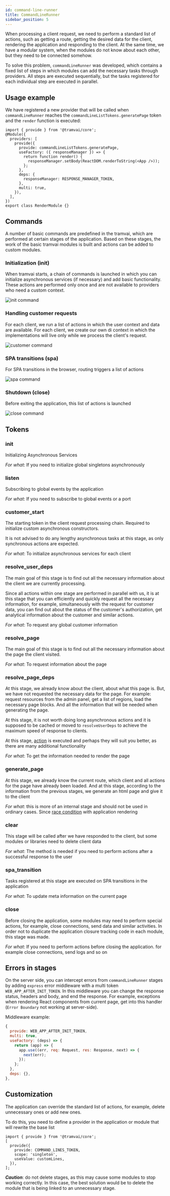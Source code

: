 ```yaml
---
id: command-line-runner
title: CommandLineRunner
sidebar_position: 5
---
```


When processing a client request, we need to perform a standard list of actions, such as getting a route, getting the desired data for the client, rendering the application and responding to the client. At the same time, we have a modular system, when the modules do not know about each other, but they need to be connected somehow.

To solve this problem, `commandLineRunner` was developed, which contains a fixed list of steps in which modules can add the necessary tasks through providers. All steps are executed sequentially, but the tasks registered for each individual step are executed in parallel.

## Usage example

We have registered a new provider that will be called when `commandLineRunner` reaches the `commandLineListTokens.generatePage` token and the `render` function is executed:

```tsx
import { provide } from '@tramvai/core';
@Module({
  providers: [
    provide({
      provide: commandLineListTokens.generatePage,
      useFactory: ({ responseManager }) => {
        return function render() {
          responseManager.setBody(ReactDOM.renderToString(<App />));
        };
      },
      deps: {
        responseManager: RESPONSE_MANAGER_TOKEN,
      },
      multi: true,
    }),
  ],
})
export class RenderModule {}
```

## Commands

A number of basic commands are predefined in the tramvai, which are performed at certain stages of the application. Based on these stages, the work of the basic tramvai modules is built and actions can be added to custom modules.

### Initialization (init)

When tramvai starts, a chain of commands is launched in which you can initialize asynchronous services (if necessary) and add basic functionality. These actions are performed only once and are not available to providers who need a custom context.

![init command](/img/commands/command-line-init.jpg)

### Handling customer requests

For each client, we run a list of actions in which the user context and data are available. For each client, we create our own di context in which the implementations will live only while we process the client's request.

![customer command](/img/commands/customer-command.drawio.svg)

### SPA transitions (spa)

For SPA transitions in the browser, routing triggers a list of actions

![spa command](/img/commands/command-line-spa.jpg)

### Shutdown (close)

Before exiting the application, this list of actions is launched

![close command](/img/commands/command-line-close.jpg)

## Tokens

### init

Initializing Asynchronous Services

_For what_: If you need to initialize global singletons asynchronously

### listen

Subscribing to global events by the application

_For what_: If you need to subscribe to global events or a port

### customer_start

The starting token in the client request processing chain. Required to initialize custom asynchronous constructors.

It is not advised to do any lengthy asynchronous tasks at this stage, as only synchronous actions are expected.

_For what_: To initialize asynchronous services for each client

### resolve_user_deps

The main goal of this stage is to find out all the necessary information about the client we are currently processing.

Since all actions within one stage are performed in parallel with us, it is at this stage that you can efficiently and quickly request all the necessary information, for example, simultaneously with the request for customer data, you can find out about the status of the customer's authorization, get analytical information about the customer and similar actions.

_For what_: To request any global customer information

### resolve_page

The main goal of this stage is to find out all the necessary information about the page the client visited.

_For what_: To request information about the page

### resolve_page_deps

At this stage, we already know about the client, about what this page is. But, we have not requested the necessary data for the page. For example: request resources from the admin panel, get a list of regions, load the necessary page blocks. And all the information that will be needed when generating the page.

At this stage, it is not worth doing long asynchronous actions and it is supposed to be cached or moved to `resolveUserDeps` to achieve the maximum speed of response to clients.

At this stage, [action](concepts/action.md) is executed and perhaps they will suit you better, as there are many additional functionality

_For what_: To get the information needed to render the page

### generate_page

At this stage, we already know the current route, which client and all actions for the page have already been loaded. And at this stage, according to the information from the previous stages, we generate an html page and give it to the client

_For what_: this is more of an internal stage and should not be used in ordinary cases. Since [race condition](https://en.wikipedia.org/wiki/Race_condition) with application rendering

### clear

This stage will be called after we have responded to the client, but some modules or libraries need to delete client data

_For what_: The method is needed if you need to perform actions after a successful response to the user

### spa_transition

Tasks registered at this stage are executed on SPA transitions in the application

_For what_: To update meta information on the current page

### close

Before closing the application, some modules may need to perform special actions, for example, close connections, send data and similar activities. In order not to duplicate the application closure tracking code in each module, this stage was made.

_For what_: If you need to perform actions before closing the application. for example close connections, send logs and so on

## Errors in stages

On the server side, you can intercept errors from `commandLineRunner` stages by adding `express` error middleware with a multi token `WEB_APP_AFTER_INIT_TOKEN`.
In this middleware you can change the response status, headers and body, and end the response.
For example, exceptions when rendering React components from current page, get into this handler (`Error Boundary` not working at server-side).

Middleware example:

```js
{
  provide: WEB_APP_AFTER_INIT_TOKEN,
  multi: true,
  useFactory: (deps) => {
    return (app) => {
      app.use((err, req: Request, res: Response, next) => {
        next(err);
      });
    };
  },
  deps: {},
},
```

## Customization

The application can override the standard list of actions, for example, delete unnecessary ones or add new ones.

To do this, you need to define a provider in the application or module that will rewrite the base list

```tsx
import { provide } from '@tramvai/core';
[
  provide({
    provide: COMMAND_LINES_TOKEN,
    scope: 'singleton',
    useValue: customLines,
  }),
];
```

**_Caution_**: do not delete stages, as this may cause some modules to stop working correctly. In this case, the best solution would be to delete the module that is being linked to an unnecessary stage.
